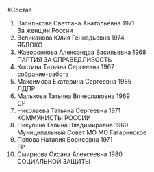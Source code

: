 #Состав
1. Василькова Светлана Анатольевна 1971   
    За женщин России
2. Великанова Юлия Геннадьевна 1974   
    ЯБЛОКО
3. Жаворонкова Александра Васильевна 1968   
    ПАРТИЯ ЗА СПРАВЕДЛИВОСТЬ
4. Костина Татьяна Сергеевна 1967   
    собрание-работа
5. Максимова Екатерина Сергеевна 1985   
    ЛДПР
6. Малькова Татьяна Вячеславовна 1969   
    СР
7. Николаева Татьяна Сергеевна 1971   
    КОММУНИСТЫ РОССИИ
8. Никулина Галина Владимировна 1969   
    Муниципальный Совет МО МО Гагаринское
9. Попова Наталия Борисовна 1971   
    ЕР
10. Смирнова Оксана Алексеевна 1980   
    СОЦИАЛЬНОЙ ЗАЩИТЫ
